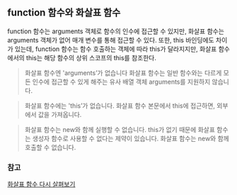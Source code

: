 ## function 함수와 화살표 함수

function 함수는 arguments 객체로 함수의 인수에 접근할 수 있지만, 화살표 함수는 arguments 객체가 없어 매개 변수를 통해 접근할 수 있다. 또한, this 바인딩에도 차이가 있는데, function 함수는 함수 호출하는 객체에 따라 this가 달라지지만, 화살표 함수에서의 this는 해당 함수의 상위 스코프의 this를 참조한다.

> 화살표 함수엔 'arguments’가 없습니다
> 화살표 함수는 일반 함수와는 다르게 모든 인수에 접근할 수 있게 해주는 유사 배열 객체 arguments를 지원하지 않습니다.

> 화살표 함수에는 'this’가 없습니다. 화살표 함수 본문에서 this에 접근하면, 외부에서 값을 가져옵니다.

> 화살표 함수는 new와 함께 실행할 수 없습니다.
> this가 없기 때문에 화살표 함수는 생성자 함수로 사용할 수 없다는 제약이 있습니다. 화살표 함수는 new와 함께 호출할 수 없습니다.

### 참고

[화살표 함수 다시 살펴보기](https://ko.javascript.info/arrow-functions)
